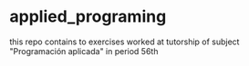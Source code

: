 # applied_programing
this repo contains to exercises worked at tutorship of subject "Programación aplicada" in period 56th
